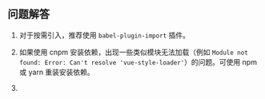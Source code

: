 问题解答
---

1. 对于按需引入，推荐使用 `babel-plugin-import` 插件。

2. 如果使用 cnpm 安装依赖，出现一些类似模块无法加载（例如 `Module not found: Error: Can't resolve 'vue-style-loader'`）的问题。可使用 npm 或 yarn 重装安装依赖。

3. 
